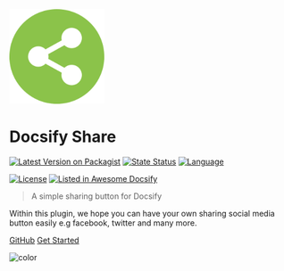 <img src="assets/img/logo.svg" style="box-shadow: none; width: 170px">

# Docsify Share

[![Latest Version on Packagist](https://img.shields.io/npm/v/docsify-share?color=03A9F4)](https://www.npmjs.com/package/docsify-share)
[![State Status](https://img.shields.io/github/deployments/coroo/docsify-share/github-pages)](https://www.npmjs.com/package/docsify-share)
[![Language](https://img.shields.io/npm/types/docsify-share?label=lang&color=009688)](https://github.com/coroo/docsify-share)

[![License](https://img.shields.io/npm/l/docsify-share?color=112233)](https://github.com/coroo/docsify-share/blob/master/LICENSE)
[![Listed in Awesome Docsify](https://camo.githubusercontent.com/13c4e50d88df7178ae1882a203ed57b641674f94/68747470733a2f2f63646e2e7261776769742e636f6d2f73696e647265736f726875732f617765736f6d652f643733303566333864323966656437386661383536353265336136336531353464643865383832392f6d656469612f62616467652e737667)](https://docsify.js.org/#/awesome?id=plugins)
<!-- [![Total Downloads](https://img.shields.io/packagist/dt/coroowicaksono/chart-js-integration)](https://packagist.org/packages/coroowicaksono/chart-js-integration) -->

> A simple sharing button for Docsify

Within this plugin, we hope you can have your own sharing social media button easily e.g facebook, twitter and many more.

[GitHub](https://github.com/coroo/nova-chartjs/)
[Get Started](#getting-started)

![color](#EFEFEF)